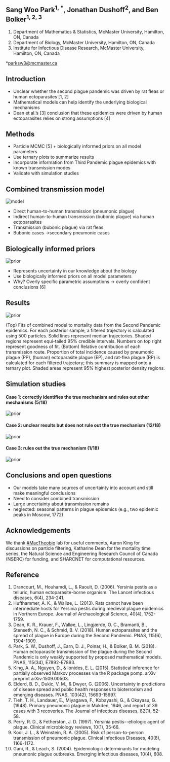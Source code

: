 ## Sang Woo Park<sup>1, *</sup>, Jonathan Dushoff<sup>2</sup>, and Ben Bolker<sup>1, 2, 3</sup>

1. Department of Mathematics & Statistics, McMaster University, Hamilton, ON, Canada
2. Department of Biology, McMaster University, Hamilton, ON, Canada
3. Institute for Infectious Disease Research, McMaster University, Hamilton, ON, Canada

*parksw3@mcmaster.ca

## Introduction

* Unclear whether the second plague pandemic was driven by rat fleas or human ectoparasites [1, 2]
* Mathematical models can help identify the underlying biological mechanisms
* Dean et al.’s [3] conclusion that these epidemics were driven by human ectoparasites relies on strong assumptions [4]

## Methods

* Particle MCMC [5] + biologically informed priors on all model parameters
* Use ternary plots to summarize results
* Incorporate information from Third Pandemic plague epidemics with known transmission modes
* Validate with simulation studies

## Combined transmission model

![model](https://github.com/plagueposter/plagueposter.github.io/raw/master/images/propose.png)

* Direct human-to-human transmission (pneumonic plague)
* Indirect human-to-human transmission (bubonic plague) via human ectoparasites
* Transmission (bubonic plague) via rat fleas
* Bubonic cases →secondary pneumonic cases

## Biologically informed priors

![prior](https://github.com/plagueposter/plagueposter.github.io/raw/master/images/prior_data2.png)

* Represents uncertainty in our knowledge about the biology
* Use biologically informed priors on all model parameters
* Why? Overly specific parametric assumptions → overly confident conclusions [6]

## Results

![prior](https://github.com/plagueposter/plagueposter.github.io/raw/master/images/combres.png)

(Top) Fits of combined model to mortality data from the Second Pandemic epidemics. For each posterior sample, a filtered trajectory is calculated using 500 particles. Solid lines represent median trajectories. Shaded regions represent equi-tailed 95% credible intervals. Numbers on top right represent goodness of fit. (Bottom) Relative contribution of each transmission route. Proportion of total incidence caused by pneumonic plague (PP), (human) ectoparasite plague (EP), and rat-flea plague (RP) is calculated for each filtered trajectory; this summary is mapped onto a ternary plot. Shaded areas represent 95% highest posterior density regions.

## Simulation studies

#### Case 1: correctly identifies the true mechanism and rules out other mechanisms (5/18)

![prior](https://github.com/plagueposter/plagueposter.github.io/raw/master/images/g1.png)

#### Case 2: unclear results but does not rule out the true mechanism (12/18)

![prior](https://github.com/plagueposter/plagueposter.github.io/raw/master/images/g2.png)

#### Case 3: rules out the true mechanism (1/18)

![prior](https://github.com/plagueposter/plagueposter.github.io/raw/master/images/g3.png)

## Conclusions and open questions

* Our models take many sources of uncertainty into account and still make meaningful conclusions
* Need to consider combined transmission
* Large uncertainty about transmission remains
* neglected: seasonal patterns in plague epidemics (e.g., two epidemic peaks in Moscow, 1772)

## Acknowledgements

We thank [#MacTheobio](https://twitter.com/hashtag/mactheobio?f=tweets&vertical=default) lab for useful comments, Aaron King for discussions on particle filtering, Katharine Dean for the mortality time series, the Natural Science and Engineering Research Council of Canada (NSERC) for funding, and SHARCNET for computational resources.

## Reference

1. Drancourt, M., Houhamdi, L., & Raoult, D. (2006). Yersinia pestis as a telluric, human ectoparasite-borne organism. The Lancet infectious diseases, 6(4), 234-241.
2. Hufthammer, A. K., & Walløe, L. (2013). Rats cannot have been intermediate hosts for Yersinia pestis during medieval plague epidemics in Northern Europe. Journal of Archaeological Science, 40(4), 1752-1759.
3. Dean, K. R., Krauer, F., Walløe, L., Lingjærde, O. C., Bramanti, B., Stenseth, N. C., & Schmid, B. V. (2018). Human ectoparasites and the spread of plague in Europe during the Second Pandemic. PNAS, 115(6), 1304-1309.
4. Park, S. W., Dushoff, J., Earn, D. J., Poinar, H., & Bolker, B. M. (2018). Human ectoparasite transmission of the plague during the Second Pandemic is only weakly supported by proposed mathematical models. PNAS, 115(34), E7892-E7893.
5. King, A. A., Nguyen, D., & Ionides, E. L. (2015). Statistical inference for partially observed Markov processes via the R package pomp. arXiv preprint arXiv:1509.00503.
6. Elderd, B. D., Dukic, V. M., & Dwyer, G. (2006). Uncertainty in predictions of disease spread and public health responses to bioterrorism and emerging diseases. PNAS, 103(42), 15693-15697.
7. Tieh, T. H., Landauer, E., Miyagawa, F., Kobayashi, G., & Okayasu, G. (1948). Primary pneumonic plague in Mukden, 1946, and report of 39 cases with 3 recoveries. The Journal of infectious diseases, 82(1), 52-58.
8. Perry, R. D., & Fetherston, J. D. (1997). Yersinia pestis--etiologic agent of plague. Clinical microbiology reviews, 10(1), 35-66.
9. Kool, J. L., & Weinstein, R. A. (2005). Risk of person-to-person transmission of pneumonic plague. Clinical Infectious Diseases, 40(8), 1166-1172.
10. Gani, R., & Leach, S. (2004). Epidemiologic determinants for modeling pneumonic plague outbreaks. Emerging infectious diseases, 10(4), 608.
